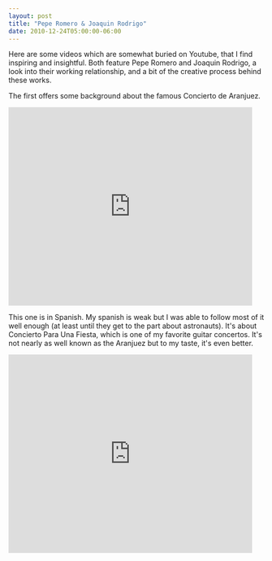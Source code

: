 ```yaml
---
layout: post
title: "Pepe Romero & Joaquin Rodrigo"
date: 2010-12-24T05:00:00-06:00
---
```


Here are some videos which are somewhat buried on Youtube, that I find inspiring and insightful. Both feature Pepe Romero and Joaquin Rodrigo, a look into their working relationship, and a bit of the creative process behind these works.


The first offers some background about the famous Concierto de Aranjuez.


<iframe class="youtube-player" frameborder="0" height="390" src="http://www.youtube.com/embed/yNE2-JBdJlM" title="YouTube video player" type="text/html" width="480">&amp;lt;p&amp;gt;&amp;amp;amp;amp;lt;br&amp;amp;amp;amp;gt;&amp;amp;amp;amp;lt;br&amp;amp;amp;amp;gt;&amp;amp;amp;amp;lt;br&amp;amp;amp;amp;gt;My &amp;amp;amp;amp;lt;br&amp;amp;amp;amp;gt;&amp;lt;/p&amp;gt;</iframe>


This one is in Spanish. My spanish is weak but I was able to follow most of it well enough (at least until they get to the part about astronauts). It's about Concierto Para Una Fiesta, which is one of my favorite guitar concertos. It's not nearly as well known as the Aranjuez but to my taste, it's even better. 


<iframe class="youtube-player" frameborder="0" height="390" src="http://www.youtube.com/embed/to7V6RlXcpw" title="YouTube video player" type="text/html" width="480"></iframe>

